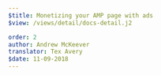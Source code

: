 ```yaml
---
$title: Monetizing your AMP page with ads
$view: /views/detail/docs-detail.j2

order: 2
author: Andrew McKeever
translator: Tex Avery
$date: 11-09-2018
---
```

